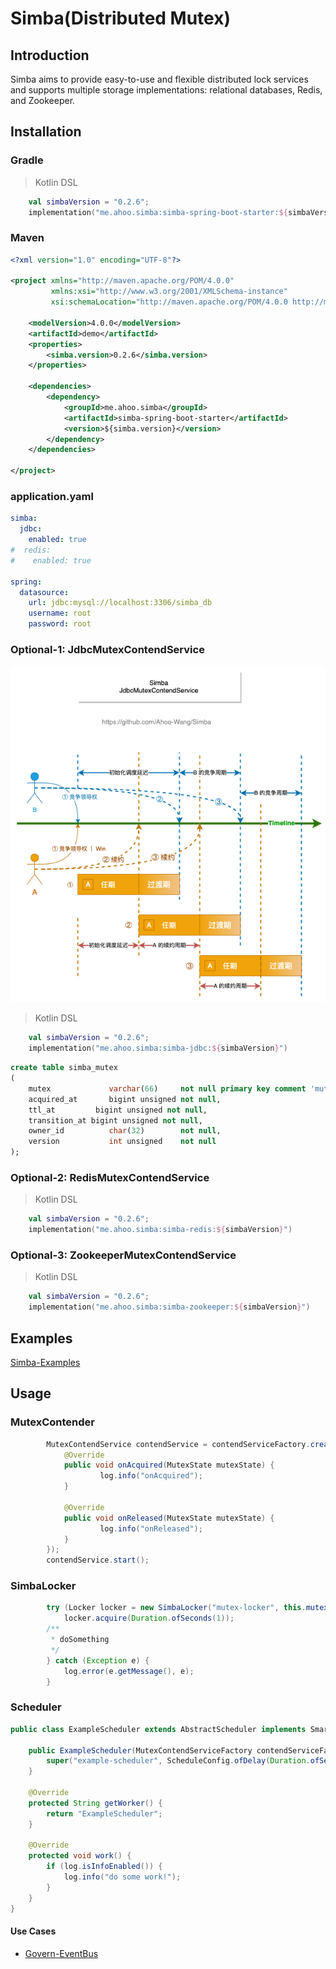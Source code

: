 # Simba(Distributed Mutex)

## Introduction

Simba aims to provide easy-to-use and flexible distributed lock services and supports multiple storage implementations: relational databases, Redis, and Zookeeper.

## Installation

### Gradle

> Kotlin DSL

``` kotlin
    val simbaVersion = "0.2.6";
    implementation("me.ahoo.simba:simba-spring-boot-starter:${simbaVersion}")
```

### Maven

```xml
<?xml version="1.0" encoding="UTF-8"?>

<project xmlns="http://maven.apache.org/POM/4.0.0"
         xmlns:xsi="http://www.w3.org/2001/XMLSchema-instance"
         xsi:schemaLocation="http://maven.apache.org/POM/4.0.0 http://maven.apache.org/xsd/maven-4.0.0.xsd">

    <modelVersion>4.0.0</modelVersion>
    <artifactId>demo</artifactId>
    <properties>
        <simba.version>0.2.6</simba.version>
    </properties>

    <dependencies>
        <dependency>
            <groupId>me.ahoo.simba</groupId>
            <artifactId>simba-spring-boot-starter</artifactId>
            <version>${simba.version}</version>
        </dependency>
    </dependencies>
    
</project>
```
### application.yaml

```yaml
simba:
  jdbc:
    enabled: true
#  redis:
#    enabled: true

spring:
  datasource:
    url: jdbc:mysql://localhost:3306/simba_db
    username: root
    password: root
```

### Optional-1: JdbcMutexContendService

![JdbcMutexContendService](docs/JdbcMutexContendService.png)

> Kotlin DSL

``` kotlin
    val simbaVersion = "0.2.6";
    implementation("me.ahoo.simba:simba-jdbc:${simbaVersion}")
```

```sql
create table simba_mutex
(
    mutex             varchar(66)     not null primary key comment 'mutex name',
    acquired_at       bigint unsigned not null,
    ttl_at         bigint unsigned not null,
    transition_at bigint unsigned not null,
    owner_id          char(32)        not null,
    version           int unsigned    not null
);
```

### Optional-2: RedisMutexContendService

> Kotlin DSL

``` kotlin
    val simbaVersion = "0.2.6";
    implementation("me.ahoo.simba:simba-redis:${simbaVersion}")
```

### Optional-3: ZookeeperMutexContendService

> Kotlin DSL

``` kotlin
    val simbaVersion = "0.2.6";
    implementation("me.ahoo.simba:simba-zookeeper:${simbaVersion}")
```

## Examples

[Simba-Examples](https://github.com/Ahoo-Wang/Simba/tree/main/simba-example)

## Usage

### MutexContender

```java
        MutexContendService contendService = contendServiceFactory.createMutexContendService(new AbstractMutexContender(mutex) {
            @Override
            public void onAcquired(MutexState mutexState) {
                    log.info("onAcquired");
            }
            
            @Override
            public void onReleased(MutexState mutexState) {
                    log.info("onReleased");
            }
        });
        contendService.start();
```

### SimbaLocker

```java
        try (Locker locker = new SimbaLocker("mutex-locker", this.mutexContendServiceFactory)) {
            locker.acquire(Duration.ofSeconds(1));
        /**
         * doSomething
         */
        } catch (Exception e) {
            log.error(e.getMessage(), e);
        }
```

### Scheduler

```java
public class ExampleScheduler extends AbstractScheduler implements SmartLifecycle {

    public ExampleScheduler(MutexContendServiceFactory contendServiceFactory) {
        super("example-scheduler", ScheduleConfig.ofDelay(Duration.ofSeconds(0), Duration.ofSeconds(10)), contendServiceFactory);
    }

    @Override
    protected String getWorker() {
        return "ExampleScheduler";
    }

    @Override
    protected void work() {
        if (log.isInfoEnabled()) {
            log.info("do some work!");
        }
    }
}
```

#### Use Cases

- [Govern-EventBus](https://github.com/Ahoo-Wang/govern-eventbus/tree/master/eventbus-core/src/main/java/me/ahoo/eventbus/core/compensate)
